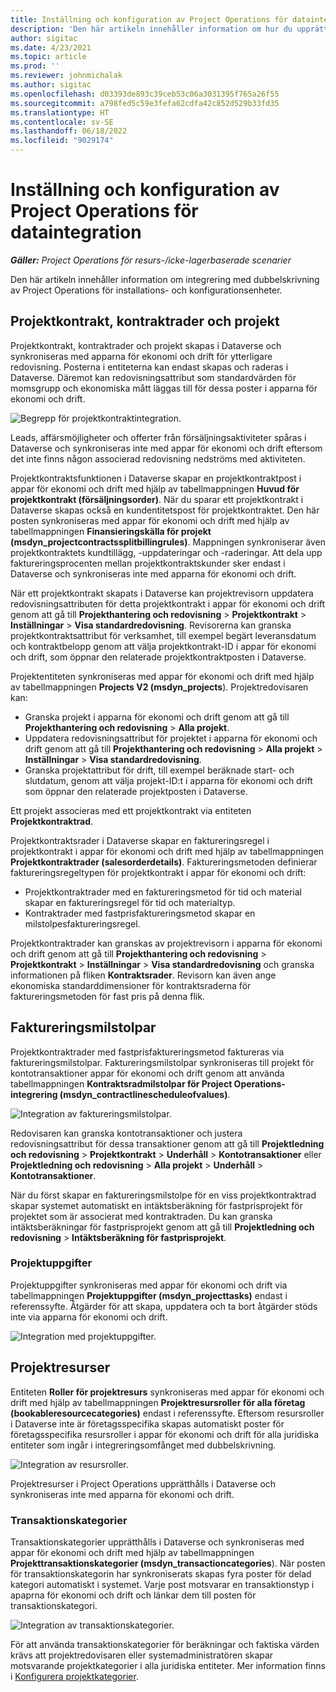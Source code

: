 ```yaml
---
title: Inställning och konfiguration av Project Operations för dataintegration
description: 'Den här artikeln innehåller information om hur du upprättar och konfigurerar mappningar med dubbelskrivning: i Project Operations.'
author: sigitac
ms.date: 4/23/2021
ms.topic: article
ms.prod: ''
ms.reviewer: johnmichalak
ms.author: sigitac
ms.openlocfilehash: d03393de893c39ceb53c06a3031395f765a26f55
ms.sourcegitcommit: a798fed5c59e3fefa62cdfa42c852d529b33fd35
ms.translationtype: HT
ms.contentlocale: sv-SE
ms.lasthandoff: 06/18/2022
ms.locfileid: "9029174"
---
```

# <a name="project-operations-setup-and-configuration-data-integration"></a>Inställning och konfiguration av Project Operations för dataintegration

_**Gäller:** Project Operations för resurs-/icke-lagerbaserade scenarier_

Den här artikeln innehåller information om integrering med dubbelskrivning av Project Operations för installations- och konfigurationsenheter.

## <a name="project-contracts-contract-lines-and-projects"></a>Projektkontrakt, kontraktrader och projekt

Projektkontrakt, kontraktrader och projekt skapas i Dataverse och synkroniseras med apparna för ekonomi och drift för ytterligare redovisning. Posterna i entiteterna kan endast skapas och raderas i Dataverse. Däremot kan redovisningsattribut som standardvärden för momsgrupp och ekonomiska mått läggas till för dessa poster i apparna för ekonomi och drift.

  ![Begrepp för projektkontraktintegration.](./media/1ProjectContract.jpg)

Leads, affärsmöjligheter och offerter från försäljningsaktiviteter spåras i Dataverse och synkroniseras inte med appar för ekonomi och drift eftersom det inte finns någon associerad redovisning nedströms med aktiviteten.

Projektkontraktsfunktionen i Dataverse skapar en projektkontraktpost i appar för ekonomi och drift med hjälp av tabellmappningen **Huvud för projektkontrakt (försäljningsorder)**. När du sparar ett projektkontrakt i Dataverse skapas också en kundentitetspost för projektkontraktet. Den här posten synkroniseras med appar för ekonomi och drift med hjälp av tabellmappningen **Finansieringskälla för projekt (msdyn\_projectcontractssplitbillingrules)**. Mappningen synkroniserar även projektkontraktets kundtillägg, -uppdateringar och -raderingar. Att dela upp faktureringsprocenten mellan projektkontraktskunder sker endast i Dataverse och synkroniseras inte med apparna för ekonomi och drift.

När ett projektkontrakt skapats i Dataverse kan projektrevisorn uppdatera redovisningsattributen för detta projektkontrakt i appar för ekonomi och drift genom att gå till **Projekthantering och redovisning** > **Projektkontrakt** > **Inställningar** > **Visa standardredovisning**. Revisorerna kan granska projektkontraktsattribut för verksamhet, till exempel begärt leveransdatum och kontraktbelopp genom att välja projektkontrakt-ID i appar för ekonomi och drift, som öppnar den relaterade projektkontraktposten i Dataverse.

Projektentiteten synkroniseras med appar för ekonomi och drift med hjälp av tabellmappningen **Projects V2 (msdyn\_projects**). Projektredovisaren kan:

  - Granska projekt i apparna för ekonomi och drift genom att gå till **Projekthantering och redovisning** > **Alla projekt**. 
  - Uppdatera redovisningsattribut för projektet i apparna för ekonomi och drift genom att gå till **Projekthantering och redovisning** > **Alla projekt** > **Inställningar** > **Visa standardredovisning**.  
  - Granska projektattribut för drift, till exempel beräknade start- och slutdatum, genom att välja projekt-ID:t i apparna för ekonomi och drift som öppnar den relaterade projektposten i Dataverse.

Ett projekt associeras med ett projektkontrakt via entiteten **Projektkontraktrad**.

Projektkontraktsrader i Dataverse skapar en faktureringsregel i projektkontrakt i appar för ekonomi och drift med hjälp av tabellmappningen **Projektkontraktrader (salesorderdetails)**. Faktureringsmetoden definierar faktureringsregeltypen för projektkontrakt i appar för ekonomi och drift:

  - Projektkontraktrader med en faktureringsmetod för tid och material skapar en faktureringsregel för tid och materialtyp.
  - Kontraktrader med fastprisfaktureringsmetod skapar en milstolpesfaktureringsregel.

Projektkontraktrader kan granskas av projektrevisorn i apparna för ekonomi och drift genom att gå till **Projekthantering och redovisning** > **Projektkontrakt** > **Inställningar** > **Visa standardredovisning** och granska informationen på fliken **Kontraktsrader**. Revisorn kan även ange ekonomiska standarddimensioner för kontraktsraderna för faktureringsmetoden för fast pris på denna flik.

## <a name="billing-milestones"></a>Faktureringsmilstolpar

Projektkontraktrader med fastprisfaktureringsmetod faktureras via faktureringsmilstolpar. Faktureringsmilstolpar synkroniseras till projekt för kontotransaktioner appar för ekonomi och drift genom att använda tabellmappningen **Kontraktsradmilstolpar för Project Operations-integrering (msdyn\_contractlinescheduleofvalues)**.

  ![Integration av faktureringsmilstolpar.](./media/2Milestones.jpg)

Redovisaren kan granska kontotransaktioner och justera redovisningsattribut för dessa transaktioner genom att gå till **Projektledning och redovisning** > **Projektkontrakt** > **Underhåll** > **Kontotransaktioner** eller **Projektledning och redovisning** > **Alla projekt** > **Underhåll** > **Kontotransaktioner**.

När du först skapar en faktureringsmilstolpe för en viss projektkontraktrad skapar systemet automatiskt en intäktsberäkning för fastprisprojekt för projektet som är associerat med kontraktraden. Du kan granska intäktsberäkningar för fastprisprojekt genom att gå till **Projektledning och redovisning** > **Intäktsberäkning för fastprisprojekt**.

### <a name="project-tasks"></a>Projektuppgifter

Projektuppgifter synkroniseras med appar för ekonomi och drift via tabellmappningen **Projektuppgifter (msdyn\_projecttasks)** endast i referenssyfte. Åtgärder för att skapa, uppdatera och ta bort åtgärder stöds inte via apparna för ekonomi och drift.

  ![Integration med projektuppgifter.](./media/3Tasks.jpg)

## <a name="project-resources"></a>Projektresurser

Entiteten **Roller för projektresurs** synkroniseras med appar för ekonomi och drift med hjälp av tabellmappningen **Projektresursroller för alla företag (bookableresourcecategories)** endast i referenssyfte. Eftersom resursroller i Dataverse inte är företagsspecifika skapas automatiskt poster för företagsspecifika resursroller i appar för ekonomi och drift för alla juridiska entiteter som ingår i integreringsomfånget med dubbelskrivning.

![Integration av resursroller.](./media/5Resources.jpg)

Projektresurser i Project Operations upprätthålls i Dataverse och synkroniseras inte med apparna för ekonomi och drift.

### <a name="transaction-categories"></a>Transaktionskategorier

Transaktionskategorier upprätthålls i Dataverse och synkroniseras med appar för ekonomi och drift med hjälp av tabellmappningen **Projekttransaktionskategorier (msdyn\_transactioncategories**). När posten för transaktionskategorin har synkroniserats skapas fyra poster för delad kategori automatiskt i systemet. Varje post motsvarar en transaktionstyp i apaprna för ekonomi och drift och länkar dem till posten för transaktionskategori.

![Integration av transaktionskategorier.](./media/4TransactionCategories.jpg)

För att använda transaktionskategorier för beräkningar och faktiska värden krävs att projektredovisaren eller systemadministratören skapar motsvarande projektkategorier i alla juridiska entiteter. Mer information finns i [Konfigurera projektkategorier](../project-accounting/configure-project-categories.md).
